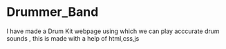 # Drummer_Band
I have made a Drum Kit webpage using which we can play acccurate drum sounds , this is made with a help of html,css,js
